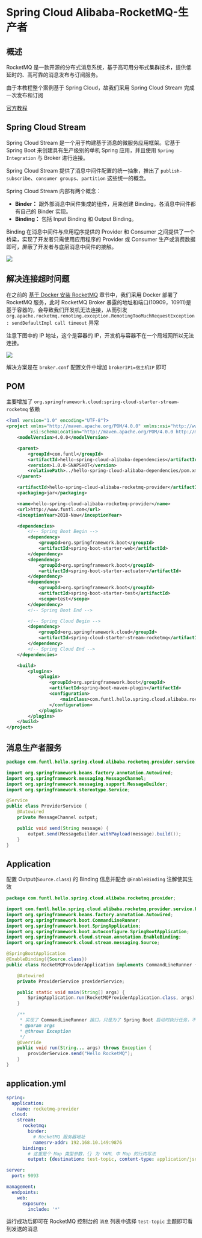 # Spring Cloud Alibaba-RocketMQ-生产者

## 概述

RocketMQ 是一款开源的分布式消息系统，基于高可用分布式集群技术，提供低延时的、高可靠的消息发布与订阅服务。

由于本教程整个案例基于 Spring Cloud，故我们采用 Spring Cloud Stream 完成一次发布和订阅

[官方教程](https://github.com/spring-cloud-incubator/spring-cloud-alibaba/blob/master/spring-cloud-alibaba-examples/rocketmq-example/readme-zh.md)

## Spring Cloud Stream

Spring Cloud Stream 是一个用于构建基于消息的微服务应用框架。它基于 Spring Boot 来创建具有生产级别的单机 Spring 应用，并且使用 `Spring Integration` 与 Broker 进行连接。

Spring Cloud Stream 提供了消息中间件配置的统一抽象，推出了 `publish-subscribe`、`consumer groups`、`partition` 这些统一的概念。

Spring Cloud Stream 内部有两个概念：

- **Binder：** 跟外部消息中间件集成的组件，用来创建 Binding，各消息中间件都有自己的 Binder 实现。
- **Binding：** 包括 Input Binding 和 Output Binding。

Binding 在消息中间件与应用程序提供的 Provider 和 Consumer 之间提供了一个桥梁，实现了开发者只需使用应用程序的 Provider 或 Consumer 生产或消费数据即可，屏蔽了开发者与底层消息中间件的接触。

![](/assets/68747470733a2f2f646f63732e737072696e672e696f2f737072696e672d636c6f75642d73747265616d2f646f63732f63757272656e742f7265666572656e63652f68746d6c73696e676c652f696d616765.png)

## 解决连接超时问题

在之前的 [基于 Docker 安装 RocketMQ](/zh/spring-cloud-alibaba/基于-Docker-安装-RocketMQ.html#基于-docker-安装-rocketmq) 章节中，我们采用 Docker 部署了 RocketMQ 服务，此时 RocketMQ Broker 暴露的地址和端口(10909，10911)是基于容器的，会导致我们开发机无法连接，从而引发 `org.apache.rocketmq.remoting.exception.RemotingTooMuchRequestException: sendDefaultImpl call timeout` 异常

注意下图中的 IP 地址，这个是容器的 IP，开发机与容器不在一个局域网所以无法连接。

![](/assets/Lusifer_20190116045601.png)

解决方案是在 `broker.conf` 配置文件中增加 `brokerIP1=宿主机IP` 即可

## POM

主要增加了 `org.springframework.cloud:spring-cloud-starter-stream-rocketmq` 依赖

```xml
<?xml version="1.0" encoding="UTF-8"?>
<project xmlns="http://maven.apache.org/POM/4.0.0" xmlns:xsi="http://www.w3.org/2001/XMLSchema-instance"
         xsi:schemaLocation="http://maven.apache.org/POM/4.0.0 http://maven.apache.org/xsd/maven-4.0.0.xsd">
    <modelVersion>4.0.0</modelVersion>

    <parent>
        <groupId>com.funtl</groupId>
        <artifactId>hello-spring-cloud-alibaba-dependencies</artifactId>
        <version>1.0.0-SNAPSHOT</version>
        <relativePath>../hello-spring-cloud-alibaba-dependencies/pom.xml</relativePath>
    </parent>

    <artifactId>hello-spring-cloud-alibaba-rocketmq-provider</artifactId>
    <packaging>jar</packaging>

    <name>hello-spring-cloud-alibaba-rocketmq-provider</name>
    <url>http://www.funtl.com</url>
    <inceptionYear>2018-Now</inceptionYear>

    <dependencies>
        <!-- Spring Boot Begin -->
        <dependency>
            <groupId>org.springframework.boot</groupId>
            <artifactId>spring-boot-starter-web</artifactId>
        </dependency>
        <dependency>
            <groupId>org.springframework.boot</groupId>
            <artifactId>spring-boot-starter-actuator</artifactId>
        </dependency>
        <dependency>
            <groupId>org.springframework.boot</groupId>
            <artifactId>spring-boot-starter-test</artifactId>
            <scope>test</scope>
        </dependency>
        <!-- Spring Boot End -->

        <!-- Spring Cloud Begin -->
        <dependency>
            <groupId>org.springframework.cloud</groupId>
            <artifactId>spring-cloud-starter-stream-rocketmq</artifactId>
        </dependency>
        <!-- Spring Cloud End -->
    </dependencies>

    <build>
        <plugins>
            <plugin>
                <groupId>org.springframework.boot</groupId>
                <artifactId>spring-boot-maven-plugin</artifactId>
                <configuration>
                    <mainClass>com.funtl.hello.spring.cloud.alibaba.rocketmq.provider.RocketMQProviderApplication</mainClass>
                </configuration>
            </plugin>
        </plugins>
    </build>
</project>
```

## 消息生产者服务

```java
package com.funtl.hello.spring.cloud.alibaba.rocketmq.provider.service;

import org.springframework.beans.factory.annotation.Autowired;
import org.springframework.messaging.MessageChannel;
import org.springframework.messaging.support.MessageBuilder;
import org.springframework.stereotype.Service;

@Service
public class ProviderService {
    @Autowired
    private MessageChannel output;

    public void send(String message) {
        output.send(MessageBuilder.withPayload(message).build());
    }
}
```

## Application

配置 Output(`Source.class`) 的 Binding 信息并配合 `@EnableBinding` 注解使其生效

```java
package com.funtl.hello.spring.cloud.alibaba.rocketmq.provider;

import com.funtl.hello.spring.cloud.alibaba.rocketmq.provider.service.ProviderService;
import org.springframework.beans.factory.annotation.Autowired;
import org.springframework.boot.CommandLineRunner;
import org.springframework.boot.SpringApplication;
import org.springframework.boot.autoconfigure.SpringBootApplication;
import org.springframework.cloud.stream.annotation.EnableBinding;
import org.springframework.cloud.stream.messaging.Source;

@SpringBootApplication
@EnableBinding({Source.class})
public class RocketMQProviderApplication implements CommandLineRunner {

    @Autowired
    private ProviderService providerService;

    public static void main(String[] args) {
        SpringApplication.run(RocketMQProviderApplication.class, args);
    }

    /**
     * 实现了 CommandLineRunner 接口，只是为了 Spring Boot 启动时执行任务，不必特别在意
     * @param args
     * @throws Exception
     */
    @Override
    public void run(String... args) throws Exception {
        providerService.send("Hello RocketMQ");
    }
}
```

## application.yml

```yaml
spring:
  application:
    name: rocketmq-provider
  cloud:
    stream:
      rocketmq:
        binder:
          # RocketMQ 服务器地址
          namesrv-addr: 192.168.10.149:9876
      bindings:
        # 这里是个 Map 类型参数，{} 为 YAML 中 Map 的行内写法
        output: {destination: test-topic, content-type: application/json}

server:
  port: 9093

management:
  endpoints:
    web:
      exposure:
        include: '*'
```

运行成功后即可在 RocketMQ 控制台的 `消息` 列表中选择 `test-topic` 主题即可看到发送的消息